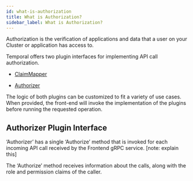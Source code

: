 ```yaml
---
id: what-is-authorization
title: What is Authorization?
sidebar_label: What is Authorization?
---
```


Authorization is the verification of applications and data that a user on your Cluster or application has access to.

Temporal offers two plugin interfaces for implementing API call authorization.

- [ClaimMapper](https://www.notion.so/ClaimMapper-44aae103936b4e0789b23a7a32374ec4)

- [Authorizer](https://www.notion.so/Authorizer-11cccb9167034e21a93797f4cafc7ee5)

The logic of both plugins can be customized to fit a variety of use cases. When provided, the front-end will invoke the implementation of the plugins before running the requested operation.

## Authorizer Plugin Interface

‘Authorizer’ has a single ‘Authorize’ method that is invoked for each incoming API call received by the Frontend gRPC service. [note: explain this]

The ‘Authorize’ method receives information about the calls, along with the role and permission claims of the caller.
